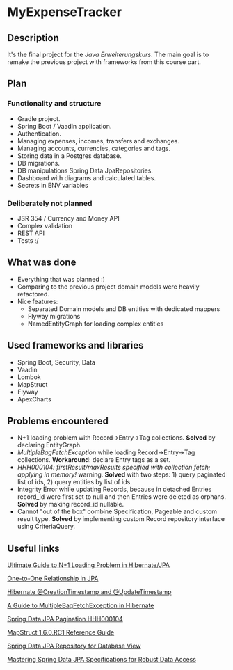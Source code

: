 # MyExpenseTracker

## Description

It's the final project for the <i>Java Erweiterungskurs</i>. The main goal is to remake the previous project with frameworks from this course part.

## Plan

### Functionality and structure
- Gradle project.
- Spring Boot / Vaadin application.
- Authentication.
- Managing expenses, incomes, transfers and exchanges.
- Managing accounts, currencies, categories and tags.
- Storing data in a Postgres database.
- DB migrations.
- DB manipulations Spring Data JpaRepositories.
- Dashboard with diagrams and calculated tables.
- Secrets in ENV variables

### Deliberately not planned
- JSR 354 / Currency and Money API
- Complex validation
- REST API
- Tests :/

## What was done
- Everything that was planned :)
- Comparing to the previous project domain models were heavily refactored.
- Nice features:
  - Separated Domain models and DB entities with dedicated mappers
  - Flyway migrations
  - NamedEntityGraph for loading complex entities

## Used frameworks and libraries
- Spring Boot, Security, Data
- Vaadin
- Lombok
- MapStruct
- Flyway
- ApexCharts

## Problems encountered
- N+1 loading problem with Record->Entry->Tag collections. **Solved** by declaring EntityGraph.
- *MultipleBagFetchException* while loading Record->Entry->Tag collections. **Workaround**: declare Entry tags as a set.
- *HHH000104: firstResult/maxResults specified with collection fetch; applying in memory!* warning. **Solved** with two steps: 1) query paginated list of ids, 2) query entities by list of ids. 
- Integrity Error while updating Records, because in detached Entries record_id were first set to null and then Entries were deleted as orphans. **Solved** by making record_id nullable.
- Cannot "out of the box" combine Specification, Pageable and custom result type. **Solved** by implementing custom Record repository interface using CriteriaQuery.

## Useful links

[Ultimate Guide to N+1 Loading Problem in Hibernate/JPA](https://medium.com/@chikim79/ultimate-guide-to-n-1-loading-problem-in-hibernate-jpa-42e8e6cfb9f3)

[One-to-One Relationship in JPA](https://www.baeldung.com/jpa-one-to-one)

[Hibernate @CreationTimestamp and @UpdateTimestamp](https://www.baeldung.com/hibernate-creationtimestamp-updatetimestamp)

[A Guide to MultipleBagFetchException in Hibernate](https://www.baeldung.com/java-hibernate-multiplebagfetchexception)

[Spring Data JPA Pagination HHH000104](https://stackoverflow.com/questions/64799564/spring-data-jpa-pagination-hhh000104)

[MapStruct 1.6.0.RC1 Reference Guide](https://mapstruct.org/documentation/1.6/reference/html/)

[Spring Data JPA Repository for Database View](https://www.baeldung.com/spring-data-jpa-repository-view)

[Mastering Spring Data JPA Specifications for Robust Data Access](https://medium.com/hprog99/mastering-spring-data-jpa-specifications-for-robust-data-access-24e7626d169a)